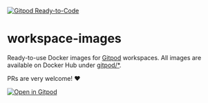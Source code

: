 [![Gitpod Ready-to-Code](https://img.shields.io/badge/Gitpod-Ready--to--Code-blue?logo=gitpod)](https://gitpod.io/#https://github.com/gitpod-io/workspace-images) 

# workspace-images

Ready-to-use Docker images for [Gitpod](https://www.gitpod.io) workspaces. All images are available on Docker Hub under [gitpod/*](https://hub.docker.com/u/gitpod).

PRs are very welcome! :heart:

[![Open in Gitpod](https://gitpod.io/button/open-in-gitpod.svg)](https://gitpod.io#https://github.com/gitpod-io/workspace-images)
